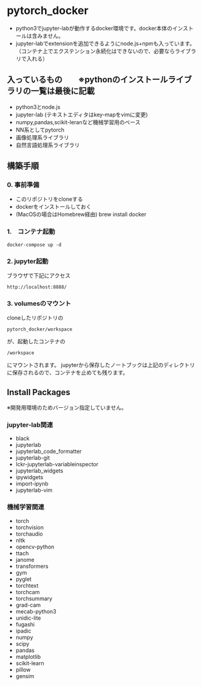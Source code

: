 # pytorch_docker
* python3でjupyter-labが動作するdocker環境です。docker本体のインストールは含みません。
* jupyter-labでextensionを追加できるようにnode.js+npmも入っています。（コンテナ上でエクステンション永続化はできないので、必要ならライブラリで入れる）

## 入っているもの　　※pythonのインストールライブラリの一覧は最後に記載
- python3とnode.js
- jupyter-lab (テキストエディタはkey-mapをvimに変更)
- numpy,pandas,scikit-leranなど機械学習用のベース
- NN系としてpytorch
- 画像処理系ライブラリ
- 自然言語処理系ライブラリ

## 構築手順
### 0. 事前準備
- このリポジトリをcloneする
- dockerをインストールしておく
- (MacOSの場合はHomebrew経由) brew install docker

### 1.　コンテナ起動
```
docker-compose up -d
```

### 2. jupyter起動
ブラウザで下記にアクセス
```
http://localhost:8888/
```

### 3. volumesのマウント
cloneしたリポジトリの
```
pytorch_docker/workspace
```
が、起動したコンテナの
```
/workspace
```
にマウントされます。
jupyterから保存したノートブックは上記のディレクトリに保存されるので、コンテナを止めても残ります。

## Install Packages 
※開発用環境のためバージョン指定していません。

### jupyter-lab関連
- black
- jupyterlab
- jupyterlab_code_formatter
- jupyterlab-git
- lckr-jupyterlab-variableinspector
- jupyterlab_widgets
- ipywidgets
- import-ipynb
- jupyterlab-vim

### 機械学習関連    
- torch
- torchvision
- torchaudio
- nltk
- opencv-python
- ttach
- janome
- transformers
- gym
- pyglet
- torchtext
- torchcam
- torchsummary
- grad-cam
- mecab-python3
- unidic-lite
- fugashi
- ipadic
- numpy
- scipy
- pandas
- matplotlib
- scikit-learn
- pillow
- gensim
